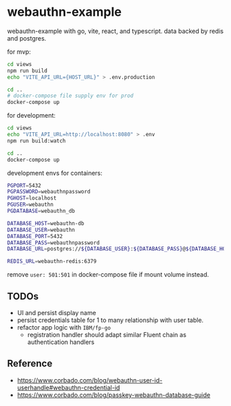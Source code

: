 # webauthn-example
webauthn-example with go, vite, react, and typescript. data backed by redis and postgres.

for mvp:

```sh
cd views
npm run build
echo "VITE_API_URL={HOST_URL}" > .env.production

cd ..
# docker-compose file supply env for prod
docker-compose up
```

for development:

```sh
cd views
echo "VITE_API_URL=http://localhost:8080" > .env
npm run build:watch

cd ..
docker-compose up
```

development envs for containers:

```sh
PGPORT=5432
PGPASSWORD=webauthnpassword
PGHOST=localhost
PGUSER=webauthn
PGDATABASE=webauthn_db

DATABASE_HOST=webauthn-db
DATABASE_USER=webauthn
DATABASE_PORT=5432
DATABASE_PASS=webauthnpassword
DATABASE_URL=postgres://${DATABASE_USER}:${DATABASE_PASS}@${DATABASE_HOST}:${DATABASE_PORT}/${PGDATABASE}?sslmode=disable

REDIS_URL=webauthn-redis:6379
```

remove `user: 501:501` in docker-compose file if mount volume instead.

## TODOs

- UI and persist display name
- persist credentials table for 1 to many relationship with user table.
- refactor app logic with `IBM/fp-go`
  - registration handler should adapt similar Fluent chain as authentication handlers

## Reference
- https://www.corbado.com/blog/webauthn-user-id-userhandle#webauthn-credential-id
- https://www.corbado.com/blog/passkey-webauthn-database-guide
